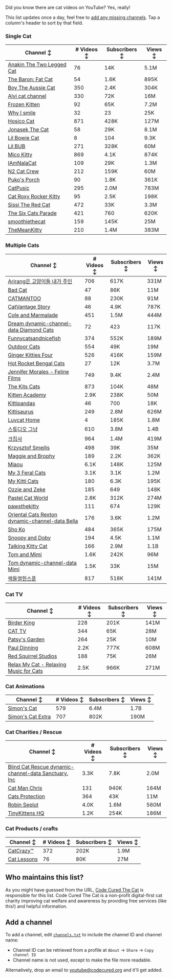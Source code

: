 Did you know there are cat videos on YouTube? Yes, really!

This list updates once a day, feel free to [add any missing channels](#add-a-channel). Tap a column's header to sort by that field.


### Single Cat

| Channel ↕ | # Videos ↕ | Subscribers ↕ | Views ↕ |
| --- | --- | --- | --- |
| [Anakin The Two Legged Cat](https://youtube.com/@anakintwolegs) | 76 | 14K | 5.1M |
| [The Baron: Fat Cat](https://youtube.com/@thebaronfatcat6603) | 54 | 1.6K | 895K |
| [Boy The Aussie Cat](https://youtube.com/@boytheaussiecat) | 350 | 2.4K | 304K |
| [Alvi cat channel](https://youtube.com/@alvicatchannel) | 330 | 72K | 16M |
| [Frozen Kitten](https://youtube.com/@frozenkitten) | 92 | 65K | 7.2M |
| [Why I smile](https://youtube.com/@whyismile) | 32 | 23 | 25K |
| [Hosico Cat](https://youtube.com/@hosico_cat) | 871 | 428K | 127M |
| [Jonasek The Cat](https://youtube.com/@jonasekthecat) | 58 | 29K | 8.1M |
| [Lil Bowie Cat](https://youtube.com/@lilbowiecat9121) | 8 | 104 | 9.3K |
| [Lil BUB](https://youtube.com/@lilbub) | 271 | 328K | 60M |
| [Mico Kitty](https://youtube.com/@micokitty) | 869 | 4.1K | 874K |
| [IAmNalaCat](https://youtube.com/@iamnalacat) | 109 | 29K | 1.3M |
| [N2 Cat Crew](https://youtube.com/@n2catcrew) | 212 | 159K | 60M |
| [Puko's Porch](https://youtube.com/@pukosporch) | 90 | 1.8K | 361K |
| [CatPusic](https://youtube.com/@catpusic) | 295 | 2.0M | 783M |
| [Cat Roxy Rocker Kitty](https://youtube.com/@rockerroxy) | 95 | 2.5K | 198K |
| [Sissi The Red Cat](https://youtube.com/@veterinarylife) | 472 | 33K | 3.3M |
| [The Six Cats Parade](https://youtube.com/@thesixcatsparade) | 421 | 760 | 620K |
| [smoothiethecat](https://youtube.com/@smoothiethecat) | 159 | 145K | 25M |
| [TheMeanKitty](https://youtube.com/@themeankitty) | 210 | 1.4M | 383M |

### Multiple Cats

| Channel ↕ | # Videos ↕ | Subscribers ↕ | Views ↕ |
| --- | --- | --- | --- |
| [Arirang은 고양이들 내가 주인](https://youtube.com/@아리랑은고양이들) | 706 | 617K | 331M |
| [Bad Cat](https://youtube.com/@badcattube) | 47 | 86K | 11M |
| [CATMANTOO](https://youtube.com/@catmantoo) | 88 | 230K | 91M |
| [CatVantage Story](https://youtube.com/@catvantagestory) | 46 | 4.9K | 787K |
| [Cole and Marmalade](https://youtube.com/@coleandmarmalade) | 451 | 1.5M | 444M |
| [Dream dynamic-channel-data Diamond Cats](https://youtube.com/@dreamdiamondcats) | 72 | 423 | 117K |
| [Funnycatsandnicefish](https://youtube.com/@funnycatsandnicefish) | 374 | 552K | 189M |
| [Outdoor Cats](https://youtube.com/@outdoorcatslife) | 554 | 49K | 19M |
| [Ginger Kitties Four](https://youtube.com/@gingerkittiesfour) | 526 | 416K | 159M |
| [Hot Rocket Bengal Cats](https://youtube.com/@hotrocketbengalcats) | 27 | 12K | 3.7M |
| [Jennifer Morales - Feline Films](https://youtube.com/@jennifermoralesfelinefilms) | 749 | 9.4K | 2.4M |
| [The Kits Cats](https://youtube.com/@drnworbskitscats) | 873 | 104K | 48M |
| [Kitten Academy](https://youtube.com/@kittenacademy) | 2.9K | 238K | 50M |
| [Kittipandas](https://youtube.com/@kittipandas) | 46 | 700 | 18K |
| [Kittisaurus](https://youtube.com/@kittisaurus) | 249 | 2.8M | 626M |
| [Luvcat Home](https://youtube.com/@claireluvcat) | 4 | 185K | 1.8M |
| [스튜디오 그냥](https://youtube.com/@studiognyang) | 610 | 3.8M | 1.4B |
| [크집사](https://youtube.com/@claire_luvcat) | 964 | 1.4M | 419M |
| [Krzysztof Smejlis](https://youtube.com/@bobonikita) | 498 | 39K | 35M |
| [Maggie and Brophy](https://youtube.com/@maggieandbrophy1327) | 189 | 2.2K | 362K |
| [Miaou](https://youtube.com/@miaou-cat) | 6.1K | 148K | 125M |
| [My 3 Feral Cats](https://youtube.com/@my3feralcats) | 3.1K | 3.1K | 1.2M |
| [My Kitti Cats](https://youtube.com/@mykitticats) | 180 | 6.3K | 195K |
| [Ozzie and Zeke](https://youtube.com/@ozzieandzeke) | 185 | 649 | 148K |
| [Pastel Cat World](https://youtube.com/@pastelcatworld) | 2.8K | 312K | 274M |
| [pawsthekitty](https://youtube.com/@pawsthekitty) | 111 | 674 | 129K |
| [Oriental Cats Rexton dynamic-channel-data Bella](https://youtube.com/@rextonorientalcat) | 176 | 3.6K | 1.2M |
| [Sho Ko](https://youtube.com/@shortyandkodi) | 484 | 365K | 175M |
| [Snoopy and Doby](https://youtube.com/@snoopyanddoby) | 194 | 4.5K | 1.1M |
| [Talking Kitty Cat](https://youtube.com/@stevecash83) | 166 | 2.9M | 1.1B |
| [Tom and Mimi](https://youtube.com/@tomandmimi) | 1.6K | 242K | 96M |
| [Tom dynamic-channel-data Mimi](https://youtube.com/@tom_and_mimi) | 1.5K | 33K | 15M |
| [랙돌열한스푼](https://youtube.com/@unboxingragdolls) | 817 | 518K | 141M |

### Cat TV

| Channel ↕ | # Videos ↕ | Subscribers ↕ | Views ↕ |
| --- | --- | --- | --- |
| [Birder King](https://youtube.com/@birderking) | 228 | 201K | 141M |
| [CAT TV](https://youtube.com/@cattvgames) | 344 | 65K | 28M |
| [Patsy's Garden](https://youtube.com/@patsysgarden) | 264 | 25K | 10M |
| [Paul Dinning](https://youtube.com/@pauldinningvideosforcats) | 2.2K | 777K | 608M |
| [Red Squirrel Studios](https://youtube.com/@redsquirrelstudios) | 188 | 75K | 26M |
| [Relax My Cat - Relaxing Music for Cats](https://youtube.com/@relaxmycat) | 2.5K | 966K | 271M |

### Cat Animations

| Channel ↕ | # Videos ↕ | Subscribers ↕ | Views ↕ |
| --- | --- | --- | --- |
| [Simon's Cat](https://youtube.com/@simonscat) | 579 | 6.4M | 1.7B |
| [Simon's Cat Extra](https://youtube.com/@simonscatextra) | 707 | 802K | 190M |

### Cat Charities / Rescue

| Channel ↕ | # Videos ↕ | Subscribers ↕ | Views ↕ |
| --- | --- | --- | --- |
| [Blind Cat Rescue dynamic-channel-data Sanctuary, Inc](https://youtube.com/@blindcatrescuesanctuary) | 3.3K | 7.8K | 2.0M |
| [Cat Man Chris](https://youtube.com/@catmanchrispoole) | 131 | 940K | 164M |
| [Cats Protection](https://youtube.com/@catsprotection) | 364 | 43K | 11M |
| [Robin Seplut](https://youtube.com/@robinseplut) | 4.0K | 1.6M | 560M |
| [TinyKittens HQ](https://youtube.com/@tinykittens) | 1.2K | 254K | 186M |

### Cat Products / crafts

| Channel ↕ | # Videos ↕ | Subscribers ↕ | Views ↕ |
| --- | --- | --- | --- |
| [CatCrazy™](https://youtube.com/@catcrazychannel) | 372 | 202K | 1.9M |
| [Cat Lessons](https://youtube.com/@catlessons) | 76 | 80K | 27M |


## Who maintains this list?

As you might have guessed from the URL, [Code Cured The Cat](https://codecured.org) is responsible for this list. Code Cured The Cat is a non-profit digital-first cat charity improving cat welfare and awareness by providing free services (like this!) and helpful information.

## Add a channel

To add a channel, edit [`channels.txt`](https://github.com/CodeCured/YouTubeIsForCats/blob/main/automation/channels.txt) to include the channel ID and channel name:
* Channel ID can be retrieved from a profile at `About` -> `Share` -> `Copy channel ID`
* Channel name is not used, except to make the file more readable.

Alternatively, drop an email to [youtube@codecured.org](mailto:youtube@codecured.org) and it'll get added.
